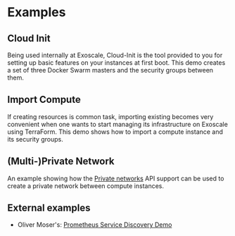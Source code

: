 # Examples

## Cloud Init

Being used internally at Exoscale, Cloud-Init is the tool provided to you for
setting up basic features on your instances at first boot. This demo creates
a set of three Docker Swarm masters and the security groups between them.

## Import Compute

If creating resources is common task, importing existing becomes very
convenient when one wants to start managing its infrastructure on Exoscale
using TerraForm. This demo shows how to import a compute instance and its
security groups.

## (Multi-)Private Network

An example showing how the [Private networks](https://www.exoscale.ch/syslog/2018/01/17/introducing-multiple-private-networks/)
API support can be used to create a private network between compute instances.

## External examples

- Oliver Moser's: [Prometheus Service Discovery Demo](https://github.com/olmoser/infracoders-reloaded)
